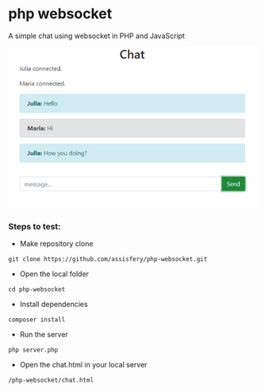 # php websocket

A simple chat using websocket in PHP and JavaScript

![chat show case image](/showcase.png)

### Steps to test:
- Make repository clone 
```
git clone https://github.com/assisfery/php-websocket.git
```

- Open the local folder
```
cd php-websocket
```

- Install dependencies
```
composer install
```

- Run the server
```
php server.php
```

- Open the chat.html in your local server
```
/php-websocket/chat.html
```